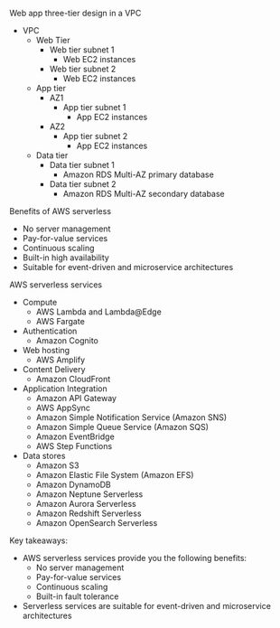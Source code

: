Web app three-tier design in a VPC 
- VPC 
	- Web Tier
		- Web tier subnet 1
			- Web EC2 instances
		- Web tier subnet 2
			- Web EC2 instances
	- App tier
		- AZ1
			- App tier subnet 1 
				- App EC2 instances
		- AZ2
			- App tier subnet 2
				- App EC2 instances 
	- Data tier 
		- Data tier subnet 1 
			- Amazon RDS Multi-AZ primary database 
		- Data tier subnet 2
			- Amazon RDS Multi-AZ secondary database 

Benefits of AWS serverless 
- No server management 
- Pay-for-value services 
- Continuous scaling 
- Built-in high availability 
- Suitable for event-driven and microservice architectures 

AWS serverless services 
- Compute 
	- AWS Lambda and Lambda@Edge 
	- AWS Fargate 
- Authentication 
	- Amazon Cognito 
- Web hosting 
	- AWS Amplify 
- Content Delivery 
	- Amazon CloudFront 
- Application Integration 
	- Amazon API Gateway 
	- AWS AppSync 
	- Amazon Simple Notification Service (Amazon SNS)
	- Amazon Simple Queue Service (Amazon SQS)
	- Amazon EventBridge 
	- AWS Step Functions
- Data stores 
	- Amazon S3
	- Amazon Elastic File System (Amazon EFS)
	- Amazon DynamoDB
	- Amazon Neptune Serverless
	- Amazon Aurora Serverless
	- Amazon Redshift Serverless
	- Amazon OpenSearch Serverless

Key takeaways:
- AWS serverless services provide you the following benefits:
	- No server management 
	- Pay-for-value services 
	- Continuous scaling 
	- Built-in fault tolerance 
- Serverless services are suitable for event-driven and microservice architectures 


